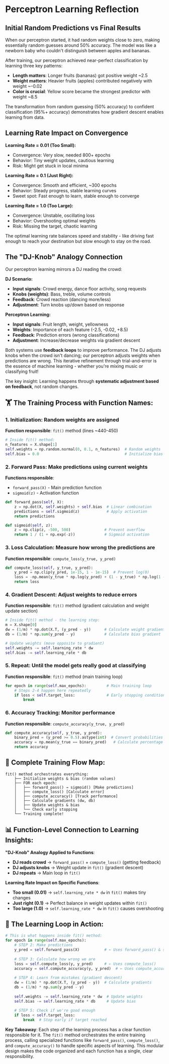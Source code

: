 
# Perceptron Learning Reflection

## Initial Random Predictions vs Final Results

When our perceptron started, it had random weights close to zero, making essentially random guesses around 50% accuracy. The model was like a newborn baby who couldn't distinguish between apples and bananas.

After training, our perceptron achieved near-perfect classification by learning three key patterns:
- **Length matters**: Longer fruits (bananas) got positive weight ~2.5
- **Weight matters**: Heavier fruits (apples) contributed negatively with weight ~-0.02  
- **Color is crucial**: Yellow score became the strongest predictor with weight ~8.5

The transformation from random guessing (50% accuracy) to confident classification (95%+ accuracy) demonstrates how gradient descent enables learning from data.

## Learning Rate Impact on Convergence

**Learning Rate = 0.01 (Too Small):**
- Convergence: Very slow, needed 800+ epochs
- Behavior: Tiny weight updates, cautious learning
- Risk: Might get stuck in local minima

**Learning Rate = 0.1 (Just Right):**
- Convergence: Smooth and efficient, ~300 epochs
- Behavior: Steady progress, stable learning curves
- Sweet spot: Fast enough to learn, stable enough to converge

**Learning Rate = 1.0 (Too Large):**
- Convergence: Unstable, oscillating loss
- Behavior: Overshooting optimal weights
- Risk: Missing the target, chaotic learning

The optimal learning rate balances speed and stability - like driving fast enough to reach your destination but slow enough to stay on the road.

## The "DJ-Knob" Analogy Connection

Our perceptron learning mirrors a DJ reading the crowd:

**DJ Scenario:**
- **Input signals**: Crowd energy, dance floor activity, song requests
- **Knobs (weights)**: Bass, treble, volume controls  
- **Feedback**: Crowd reaction (dancing more/less)
- **Adjustment**: Turn knobs up/down based on response

**Perceptron Learning:**
- **Input signals**: Fruit length, weight, yellowness
- **Weights**: Importance of each feature (-2.5, -0.02, +8.5)
- **Feedback**: Prediction errors (wrong classifications)
- **Adjustment**: Increase/decrease weights via gradient descent

Both systems use **feedback loops** to improve performance. The DJ adjusts knobs when the crowd isn't dancing; our perceptron adjusts weights when predictions are wrong. This iterative refinement through trial-and-error is the essence of machine learning - whether you're mixing music or classifying fruit!

The key insight: Learning happens through **systematic adjustment based on feedback**, not random changes.

## 🏋️ The Training Process with Function Names:

### 1. **Initialization**: Random weights are assigned
**Function responsible**: `fit()` method (lines ~440-450)
```python
# Inside fit() method:
n_features = X.shape[1]
self.weights = np.random.normal(0, 0.1, n_features)  # Random weights
self.bias = 0.0                                      # Initialize bias
```

### 2. **Forward Pass**: Make predictions using current weights
**Functions responsible**: 
- `forward_pass(X)` - Main prediction function
- `sigmoid(z)` - Activation function

```python
def forward_pass(self, X):
    z = np.dot(X, self.weights) + self.bias  # Linear combination
    predictions = self.sigmoid(z)            # Apply activation
    return predictions

def sigmoid(self, z):
    z = np.clip(z, -500, 500)               # Prevent overflow
    return 1 / (1 + np.exp(-z))             # Sigmoid activation
```

### 3. **Loss Calculation**: Measure how wrong the predictions are
**Function responsible**: `compute_loss(y_true, y_pred)`
```python
def compute_loss(self, y_true, y_pred):
    y_pred = np.clip(y_pred, 1e-15, 1 - 1e-15)  # Prevent log(0)
    loss = -np.mean(y_true * np.log(y_pred) + (1 - y_true) * np.log(1 - y_pred))
    return loss
```

### 4. **Gradient Descent**: Adjust weights to reduce errors
**Function responsible**: `fit()` method (gradient calculation and weight update section)
```python
# Inside fit() method - the learning step:
m = X.shape[0]
dw = (1/m) * np.dot(X.T, (y_pred - y))      # Calculate weight gradients
db = (1/m) * np.sum(y_pred - y)             # Calculate bias gradient

# Update weights (move opposite to gradient)
self.weights -= self.learning_rate * dw      
self.bias -= self.learning_rate * db
```

### 5. **Repeat**: Until the model gets really good at classifying
**Function responsible**: `fit()` method (main training loop)
```python
for epoch in range(self.max_epochs):         # Main training loop
    # Steps 2-4 happen here repeatedly
    if loss < self.target_loss:              # Early stopping condition
        break
```

### 6. **Accuracy Tracking**: Monitor performance
**Function responsible**: `compute_accuracy(y_true, y_pred)`
```python
def compute_accuracy(self, y_true, y_pred):
    binary_pred = (y_pred >= 0.5).astype(int)  # Convert probabilities to 0/1
    accuracy = np.mean(y_true == binary_pred)   # Calculate percentage correct
    return accuracy
```

## 🎯 Complete Training Flow Map:

```
fit() method orchestrates everything:
    ├── Initialize weights & bias (random values)
    ├── FOR each epoch:
    │   ├── forward_pass() → sigmoid() [Make predictions]
    │   ├── compute_loss() [Calculate error]
    │   ├── compute_accuracy() [Track performance]  
    │   ├── Calculate gradients (dw, db)
    │   ├── Update weights & bias
    │   └── Check early stopping
    └── Training complete!
```

## 📊 Function-Level Connection to Learning Insights:

**"DJ-Knob" Analogy Applied to Functions**:
- **DJ reads crowd** → `forward_pass()` + `compute_loss()` (getting feedback)
- **DJ adjusts knobs** → Weight update in `fit()` (gradient descent)
- **DJ repeats** → Main loop in `fit()`

**Learning Rate Impact on Specific Functions**:
- **Too small (0.01)** → `self.learning_rate * dw` in `fit()` makes tiny changes
- **Just right (0.1)** → Perfect balance in weight updates within `fit()`
- **Too large (1.0)** → `self.learning_rate * dw` in `fit()` causes overshooting

## 🔄 The Learning Loop in Action:

```python
# This is what happens inside fit() method:
for epoch in range(self.max_epochs):
    # STEP 2: Make predictions
    y_pred = self.forward_pass(X)           # ← Uses forward_pass() & sigmoid()
    
    # STEP 3: Calculate how wrong we are  
    loss = self.compute_loss(y, y_pred)     # ← Uses compute_loss()
    accuracy = self.compute_accuracy(y, y_pred)  # ← Uses compute_accuracy()
    
    # STEP 4: Learn from mistakes (gradient descent)
    dw = (1/m) * np.dot(X.T, (y_pred - y))  # Calculate gradients
    db = (1/m) * np.sum(y_pred - y)
    
    self.weights -= self.learning_rate * dw  # Update weights
    self.bias -= self.learning_rate * db     # Update bias
    
    # STEP 5: Check if we're good enough
    if loss < self.target_loss:
        break  # Stop early if target reached
```

**Key Takeaway**: Each step of the learning process has a clear function responsible for it. The `fit()` method orchestrates the entire training process, calling specialized functions like `forward_pass()`, `compute_loss()`, and `compute_accuracy()` to handle specific aspects of learning. This modular design makes the code organized and each function has a single, clear responsibility.